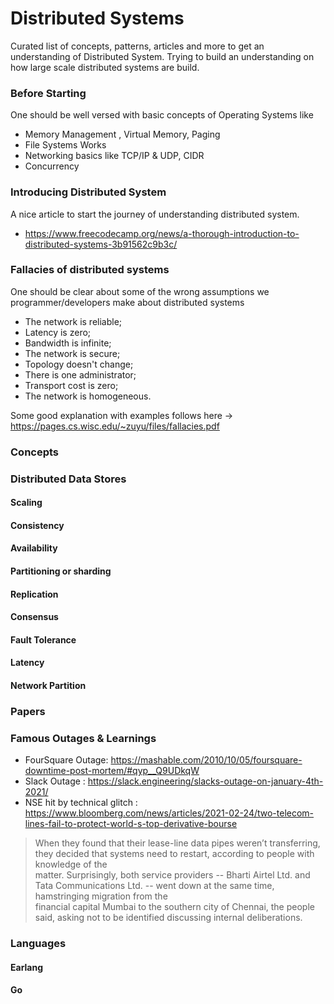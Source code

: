 # Distributed Systems

Curated list of concepts, patterns, articles and more to get an understanding of Distributed System.
Trying to build an understanding on how large scale distributed systems are build.

### Before Starting

One should be well versed with basic concepts of Operating Systems like

* Memory Management , Virtual Memory, Paging
* File Systems Works
* Networking basics like TCP/IP & UDP, CIDR 
* Concurrency

### Introducing Distributed System

A nice article to start the journey of understanding distributed system.
* https://www.freecodecamp.org/news/a-thorough-introduction-to-distributed-systems-3b91562c9b3c/


### Fallacies of distributed systems

 One should be clear about some of the wrong assumptions we programmer/developers make about distributed systems
 
* The network is reliable;
* Latency is zero;
* Bandwidth is infinite;
* The network is secure;
* Topology doesn't change;
* There is one administrator;
* Transport cost is zero;
* The network is homogeneous.

Some good explanation with examples follows here -> https://pages.cs.wisc.edu/~zuyu/files/fallacies.pdf 


### Concepts

### Distributed Data Stores


#### Scaling
#### Consistency
#### Availability
#### Partitioning or sharding
#### Replication
#### Consensus
#### Fault Tolerance
#### Latency
#### Network Partition


### Papers



### Famous Outages & Learnings

* FourSquare Outage: https://mashable.com/2010/10/05/foursquare-downtime-post-mortem/#qyp__Q9UDkqW
* Slack Outage : https://slack.engineering/slacks-outage-on-january-4th-2021/
* NSE hit by technical glitch : https://www.bloomberg.com/news/articles/2021-02-24/two-telecom-lines-fail-to-protect-world-s-top-derivative-bourse

> When they found that their lease-line data pipes weren’t transferring, they decided that systems need to restart, according to people with knowledge of the  
> matter. Surprisingly, both service providers -- Bharti Airtel Ltd. and Tata Communications Ltd. -- went down at the same time, hamstringing migration from the  
> financial capital Mumbai to the southern city of Chennai, the people said, asking not to be identified discussing internal deliberations.


### Languages 

#### Earlang 
#### Go 
